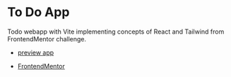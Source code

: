 # To Do App

Todo webapp with Vite implementing concepts of React and Tailwind from FrontendMentor challenge.

- [preview app](https://splendid-churros-18fa75.netlify.app/)

- [FrontendMentor](https://www.frontendmentor.io/challenges/todo-app-Su1_KokOW)
